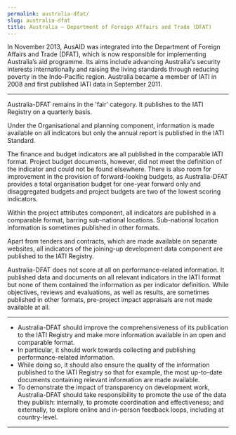 ```yaml
---
permalink: australia-dfat/
slug: australia-dfat
title: Australia – Department of Foreign Affairs and Trade (DFAT)
---
```


In November 2013, AusAID was integrated into the Department of Foreign Affairs and Trade (DFAT), which is now responsible for implementing Australia’s aid programme. Its aims include advancing Australia's security interests internationally and raising the living standards through reducing poverty in the Indo-Pacific region. Australia became a member of IATI in 2008 and first published IATI data in September 2011.

---

Australia-DFAT remains in the 'fair' category. It publishes to the IATI Registry on a quarterly basis.

Under the Organisational and planning component, information is made available on all indicators but only the annual report is published in the IATI Standard.

The finance and budget indicators are all published in the comparable IATI format. Project budget documents, however, did not meet the definition of the indicator and could not be found elsewhere. There is also room for improvement in the provision of forward-looking budgets, as Australia-DFAT provides a total organisation budget for one-year forward only and disaggregated budgets and project budgets are two of the lowest scoring indicators.

Within the project attributes component, all indicators are published in a comparable format, barring sub-national locations. Sub-national location information is sometimes published in other formats.

Apart from tenders and contracts, which are made available on separate websites, all indicators of the joining-up development data component are published to the IATI Registry.

Australia-DFAT does not score at all on performance-related information. It published data and documents on all relevant indicators in the IATI format but none of them contained the information as per indicator definition. While objectives, reviews and evaluations, as well as results, are sometimes published in other formats, pre-project impact appraisals are not made available at all.

---

 * Australia-DFAT should improve the comprehensiveness of its publication to the IATI Registry and make more information available in an open and comparable format.
 * In particular, it should work towards collecting and publishing performance-related information.
 * While doing so, it should also ensure the quality of the information published to the IATI Registry so that for example, the most up-to-date documents containing relevant information are made available.
 * To demonstrate the impact of transparency on development work, Australia-DFAT should take responsibility to promote the use of the data they publish: internally, to promote coordination and effectiveness; and externally, to explore online and in-person feedback loops, including at country-level.

---
